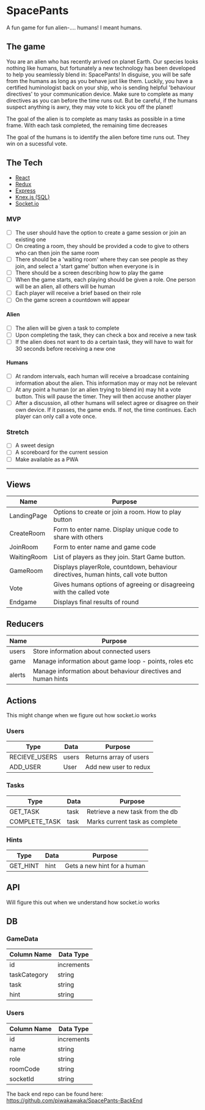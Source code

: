 # SpacePants
A fun game for fun alien-.... humans!  I meant humans.

## The game
You are an alien who has recently arrived on planet Earth.  Our species looks nothing like humans, but fortunately a new technology has been developed to help you seamlessly blend in: SpacePants!  In disguise, you will be safe from the humans as long as you behave just like them. Luckily, you have a certified huminologist back on your ship, who is sending helpful 'behaviour directives' to your communication device.  Make sure to complete as many directives as you can before the time runs out.  But be careful, if the humans suspect anything is awry, they may vote to kick you off the planet!

The goal of the alien is to complete as many tasks as possible in a time frame.  With each task completed, the remaining time decreases

The goal of the humans is to identify the alien before time runs out.  They win on a sucessful vote.

## The Tech

* [React](https://reactjs.org/docs/getting-started.html)
* [Redux](https://redux.js.org/)
* [Express](https://expressjs.com/en/api.html)
* [Knex.js (SQL)](https://knexjs.org/)
* [Socket.io](https://socket.io/)

### MVP

- [ ] The user should have the option to create a game session or join an existing one
- [ ] On creating a room, they should be provided a code to give to others who can then join the same room
- [ ] There should be a 'waiting room' where they can see people as they join, and select a 'start game' button when everyone is in
- [ ] There should be a screen describing how to play the game
- [ ] When the game starts, each playing should be given a role.  One person will be an alien, all others will be human
- [ ] Each player will receive a brief based on their role
- [ ] On the game screen a countdown will appear

#### Alien
- [ ] The alien will be given a task to complete
- [ ] Upon completing the task, they can check a box and receive a new task
- [ ] If the alien does not want to do a certain task, they will have to wait for 30 seconds before receiving a new one

#### Humans
- [ ] At random intervals, each human will receive a broadcase containing information about the alien.  This information may or may not be relevant
- [ ] At any point a human (or an alien trying to blend in) may hit a vote button.  This will pause the timer.  They will then accuse another player
- [ ] After a discussion, all other humans will select agree or disagree on their own device.  If it passes, the game ends.  If not, the time continues.  Each player can only call a vote once.

### Stretch

- [ ] A sweet design
- [ ] A scoreboard for the current session
- [ ] Make available as a PWA

---


## Views

| Name | Purpose |
| --- | --- |
| LandingPage | Options to create or join a room.  How to play button |
| CreateRoom | Form to enter name.  Display unique code to share with others |
| JoinRoom | Form to enter name and game code |
| WaitingRoom | List of players as they join. Start Game button. |
| GameRoom | Displays playerRole, countdown, behaviour directives, human hints, call vote button |
| Vote | Gives humans options of agreeing or disagreeing with the called vote |
| Endgame | Displays final results of round |


## Reducers

| Name | Purpose |
| --- | --- |
| users | Store information about connected users |
| game | Manage information about game loop - points, roles etc |
| alerts | Manage information about behaviour directives and human hints |


## Actions
This might change when we figure out how socket.io works

### Users

| Type | Data | Purpose |
| --- | --- | --- |
| RECIEVE_USERS | users | Returns array of users |
| ADD_USER | User | Add new user to redux |

### Tasks

| Type | Data | Purpose |
| --- | --- | --- |
| GET_TASK | task | Retrieve a new task from the db |
| COMPLETE_TASK | task | Marks current task as complete |

### Hints

| Type | Data | Purpose |
| --- | --- | --- |
| GET_HINT | hint | Gets a new hint for a human |


## API

Will figure this out when we understand how socket.io works


## DB

### GameData

| Column Name | Data Type |
| --- | --- |
| id | increments |
| taskCategory | string |
| task | string |
| hint | string |

### Users

| Column Name | Data Type |
| --- | --- |
| id | increments |
| name | string |
| role | string |
| roomCode | string |
| socketId | string |

The back end repo can be found here:
https://github.com/piwakawaka/SpacePants-BackEnd
